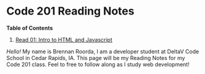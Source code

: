 # Code 201 Reading Notes

**Table of Contents**
  1. [Read 01: Intro to HTML and Javascript](read01a.md)
  
  _Hello!_ My name is Brennan Roorda, I am a developer student at DeltaV Code School in Cedar Rapids, IA. This page will be my Reading Notes for my Code 201 class. Feel to free to follow along as I study web development! 
